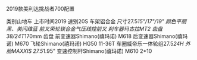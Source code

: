 2019款美利达挑战者700配置

类别山地车
上市时间2019
速别20S
车架铝合金
尺寸27.5*15"/17"/19"
颜色平丽黑、美闪维蓝
前叉荣轮镁合金气压线控前叉
刹车器玛古拉MT2
齿盘38/24T*170mm 齿盘
前变速器Shimano(禧玛诺) M618
后变速器Shimano(禧玛诺) M670
飞轮Shimano(禧玛诺) HG50  11-36T
车圈威帝乐一体轮组27.5*24H
外胎MAXXIS 27.5*1.95"
变速控制杆Shimano(禧玛诺) M610 2*10